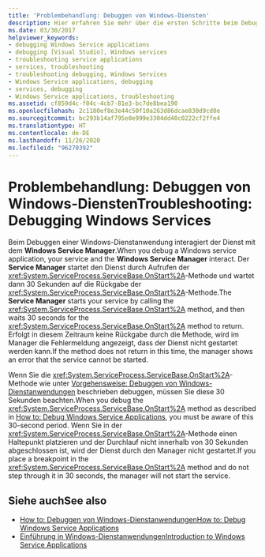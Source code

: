 ```yaml
---
title: 'Problembehandlung: Debuggen von Windows-Diensten'
description: Hier erfahren Sie mehr über die ersten Schritte beim Debuggen von Windows-Diensten. Beim Debuggen einer Windows-Dienstanwendung interagiert der Dienst mit dem Windows-Dienst-Manager.
ms.date: 03/30/2017
helpviewer_keywords:
- debugging Windows Service applications
- debugging [Visual Studio], Windows services
- troubleshooting service applications
- services, troubleshooting
- troubleshooting debugging, Windows Services
- Windows Service applications, debugging
- services, debugging
- Windows Service applications, troubleshooting
ms.assetid: cf859d4c-f04c-4cb7-81e3-bc7de8bea190
ms.openlocfilehash: 2c1180ef8e3e44c50f10a263d86dcae830d9cd0e
ms.sourcegitcommit: bc293b14af795e0e999e3304dd40c0222cf2ffe4
ms.translationtype: HT
ms.contentlocale: de-DE
ms.lasthandoff: 11/26/2020
ms.locfileid: "96270392"
---
```

# <a name="troubleshooting-debugging-windows-services"></a><span data-ttu-id="e2eec-104">Problembehandlung: Debuggen von Windows-Diensten</span><span class="sxs-lookup"><span data-stu-id="e2eec-104">Troubleshooting: Debugging Windows Services</span></span>

<span data-ttu-id="e2eec-105">Beim Debuggen einer Windows-Dienstanwendung interagiert der Dienst mit dem **Windows Service Manager**.</span><span class="sxs-lookup"><span data-stu-id="e2eec-105">When you debug a Windows service application, your service and the **Windows Service Manager** interact.</span></span> <span data-ttu-id="e2eec-106">Der **Service Manager** startet den Dienst durch Aufrufen der <xref:System.ServiceProcess.ServiceBase.OnStart%2A>-Methode und wartet dann 30 Sekunden auf die Rückgabe der <xref:System.ServiceProcess.ServiceBase.OnStart%2A>-Methode.</span><span class="sxs-lookup"><span data-stu-id="e2eec-106">The **Service Manager** starts your service by calling the <xref:System.ServiceProcess.ServiceBase.OnStart%2A> method, and then waits 30 seconds for the <xref:System.ServiceProcess.ServiceBase.OnStart%2A> method to return.</span></span> <span data-ttu-id="e2eec-107">Erfolgt in diesem Zeitraum keine Rückgabe durch die Methode, wird im Manager die Fehlermeldung angezeigt, dass der Dienst nicht gestartet werden kann.</span><span class="sxs-lookup"><span data-stu-id="e2eec-107">If the method does not return in this time, the manager shows an error that the service cannot be started.</span></span>  
  
 <span data-ttu-id="e2eec-108">Wenn Sie die <xref:System.ServiceProcess.ServiceBase.OnStart%2A>-Methode wie unter [Vorgehensweise: Debuggen von Windows-Dienstanwendungen](how-to-debug-windows-service-applications.md) beschrieben debuggen, müssen Sie diese 30 Sekunden beachten.</span><span class="sxs-lookup"><span data-stu-id="e2eec-108">When you debug the <xref:System.ServiceProcess.ServiceBase.OnStart%2A> method as described in [How to: Debug Windows Service Applications](how-to-debug-windows-service-applications.md), you must be aware of this 30-second period.</span></span> <span data-ttu-id="e2eec-109">Wenn Sie in der <xref:System.ServiceProcess.ServiceBase.OnStart%2A>-Methode einen Haltepunkt platzieren und der Durchlauf nicht innerhalb von 30 Sekunden abgeschlossen ist, wird der Dienst durch den Manager nicht gestartet.</span><span class="sxs-lookup"><span data-stu-id="e2eec-109">If you place a breakpoint in the <xref:System.ServiceProcess.ServiceBase.OnStart%2A> method and do not step through it in 30 seconds, the manager will not start the service.</span></span>  
  
## <a name="see-also"></a><span data-ttu-id="e2eec-110">Siehe auch</span><span class="sxs-lookup"><span data-stu-id="e2eec-110">See also</span></span>

- [<span data-ttu-id="e2eec-111">How to: Debuggen von Windows-Dienstanwendungen</span><span class="sxs-lookup"><span data-stu-id="e2eec-111">How to: Debug Windows Service Applications</span></span>](how-to-debug-windows-service-applications.md)
- [<span data-ttu-id="e2eec-112">Einführung in Windows-Dienstanwendungen</span><span class="sxs-lookup"><span data-stu-id="e2eec-112">Introduction to Windows Service Applications</span></span>](introduction-to-windows-service-applications.md)
